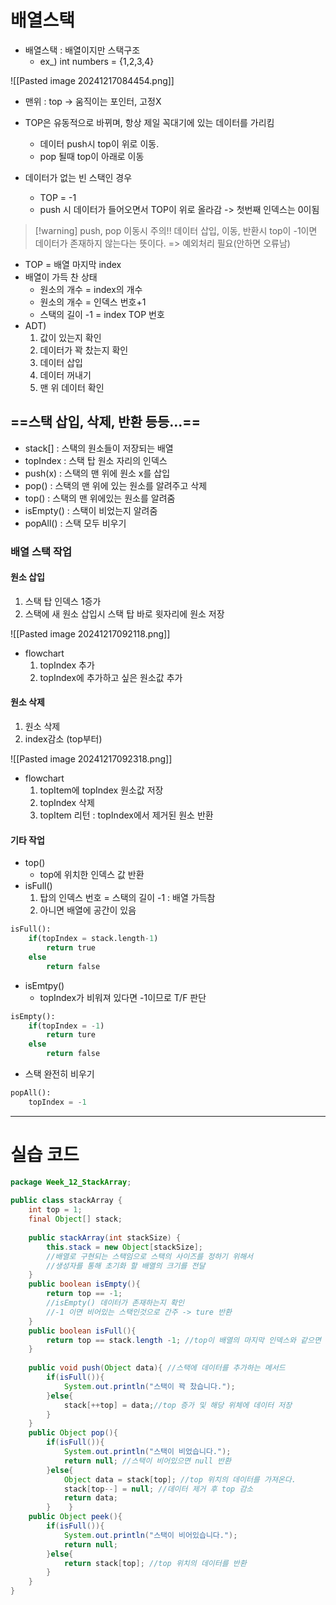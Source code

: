# 배열스택

- 배열스택 : 배열이지만 스택구조
	- ex_) int numbers = {1,2,3,4}

![[Pasted image 20241217084454.png]]

- 맨위 : top -> 움직이는 포인터, 고정X
- TOP은 유동적으로 바뀌며, 항상 제일 꼭대기에 있는 데이터를 가리킴
	- 데이터 push시 top이 위로 이동.
	- pop 될때 top이 아래로 이동

- 데이터가 없는 빈 스택인 경우
	- TOP = -1
	- push 시 데이터가 들어오면서 TOP이 위로 올라감 -> 첫번째 인덱스는 0이됨

>[!warning] push, pop 이동시 주의!!
>데이터 삽입, 이동, 반환시 top이 -1이면 데이터가 존재하지 않는다는 뜻이다.
>=> 예외처리 필요(안하면 오류남)

- TOP = 배열 마지막 index
- 배열이 가득 찬 상태
	- 원소의 개수 = index의 개수
	- 원소의 개수 = 인덱스 번호+1
	- 스택의 길이 -1 = index TOP 번호
- ADT)
	1. 값이 있는지 확인
	2. 데이터가 꽉 찼는지 확인
	3. 데이터 삽입
	4. 데이터 꺼내기
	5. 맨 위 데이터 확인

## ==스택 삽입, 삭제, 반환 등등...==
- stack[] : 스택의 원소들이 저장되는 배열
- topIndex : 스택 탑 원소 자리의 인덱스
- push(x) : 스택의 맨 위에 원소 x를 삽입
- pop() : 스택의 맨 위에 있는 원소를 알려주고 삭제
- top() : 스택의 맨 위에있는 원소를 알려줌
- isEmpty() : 스택이 비었는지 알려줌
- popAll() : 스택 모두 비우기

### 배열 스택 작업
#### 원소 삽입
1. 스택 탑 인덱스 1증가
2. 스택에 새 원소 삽입시 스택 탑 바로 윗자리에 원소 저장

![[Pasted image 20241217092118.png]]

- flowchart
	1. topIndex 추가
	2. topIndex에 추가하고 싶은 원소값 추가

#### 원소 삭제
1. 원소 삭제
2. index감소 (top부터)

![[Pasted image 20241217092318.png]]

- flowchart
	1. topItem에 topIndex 원소값 저장
	2. topIndex 삭제
	3. topItem 리턴 : topIndex에서 제거된 원소 반환

#### 기타 작업
- top()
	- top에 위치한 인덱스 값 반환
- isFull()
	1. 탑의 인덱스 번호 = 스택의 길이 -1 : 배열 가득참
	2. 아니면 배열에 공간이 있음

```python
isFull():
	if(topIndex = stack.length-1)
		return true
	else
		return false
```

- isEmtpy()
	- topIndex가 비워져 있다면 -1이므로 T/F 판단

```python
isEmpty():
	if(topIndex = -1)
		return ture
	else
		return false
```

- 스택 완전히 비우기
```python
popAll():
	topIndex = -1
```

---

# 실습 코드

```java
package Week_12_StackArray;  
  
public class stackArray {  
    int top = 1;  
    final Object[] stack;  
  
    public stackArray(int stackSize) {  
        this.stack = new Object[stackSize];  
        //배열로 구현되는 스택임으로 스택의 사이즈를 정하기 위해서  
        //생성자를 통해 초기화 할 배열의 크기를 전달  
    }  
    public boolean isEmpty(){  
        return top == -1;  
        //isEmpty() 데이터가 존재하는지 확인  
        //-1 이면 비어있는 스택인것으로 간주 -> ture 반환  
    }  
    public boolean isFull(){  
        return top == stack.length -1; //top이 배열의 마지막 인덱스와 같으면 스택이 꽉 찬 상태  
    }  
  
    public void push(Object data){ //스택에 데이터를 추가하는 메서드  
        if(isFull()){  
            System.out.println("스택이 꽉 찼습니다.");  
        }else{  
            stack[++top] = data;//top 증가 및 해당 위체에 데이터 저장  
        }  
    }  
    public Object pop(){  
        if(isFull()){  
            System.out.println("스택이 비었습니다.");  
            return null; //스택이 비어있으면 null 반환  
        }else{  
            Object data = stack[top]; //top 위치의 데이터를 가져온다.  
            stack[top--] = null; //데이터 제거 후 top 감소  
            return data;  
        }    }  
    public Object peek(){  
        if(isFull()){  
            System.out.println("스택이 비어있습니다.");  
            return null;  
        }else{  
            return stack[top]; //top 위치의 데이터를 반환  
        }  
    }
}
```

